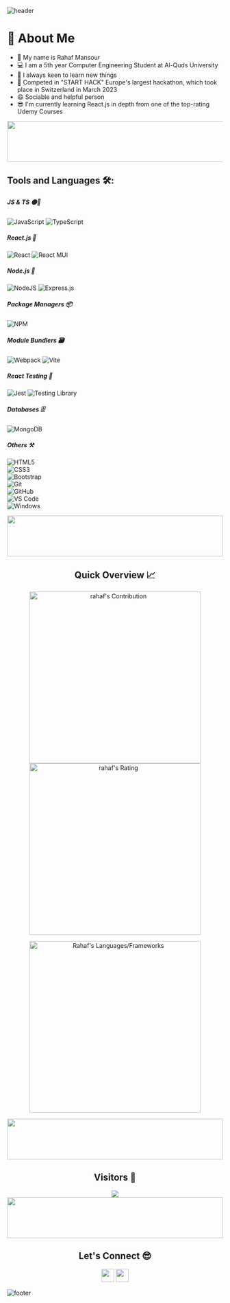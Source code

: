 ![header](https://capsule-render.vercel.app/api?type=waving&color=gradient&height=280&section=header&text=Hi%20there%20%F0%9F%91%8B&fontSize=90)

<h1>🚀 About Me</h1> 
<ul>
<li> 👋 My name is Rahaf Mansour </li>
<li> 💻 I am a 5th year Computer Engineering Student at Al-Quds University </li>
<li> 🌱 I always keen to learn new things </li>
<li> 💞️ Competed in "START HACK" Europe's largest hackathon, which took place in Switzerland in March 2023 </li>
<li> 😄 Sociable and helpful person </li>
<li> 😎 I'm currently learning React.js in depth from one of the top-rating Udemy Courses </li>
</ul>

<img src="https://github.com/Govindv7555/Govindv7555/blob/main/49e76e0596857673c5c80c85b84394c1.gif" width=1000px height=95px>

<h2>Tools and Languages 🛠:</h2> 


##### JS & TS 🟡🔵
![JavaScript](https://img.shields.io/badge/JavaScript-F7DF1E?style=for-the-badge&logo=javascript&logoColor=black)
![TypeScript](https://img.shields.io/badge/-Typescript-3178c6?logo=typescript&logoColor=white&style=for-the-badge)

##### React.js 💙
![React](https://img.shields.io/badge/-React-61dbfb?logo=react&logoColor=black&style=for-the-badge)
![React MUI](https://img.shields.io/badge/-MUI-007FFF?logo=mui&color=blue&logoColor=white&style=for-the-badge)

##### Node.js 💚
![NodeJS](https://img.shields.io/badge/node.js-6DA55F?style=for-the-badge&logo=node.js&logoColor=white)
![Express.js](https://img.shields.io/badge/express.js-%23404d59.svg?style=for-the-badge&logo=express&logoColor=%2361DAFB)

##### Package Managers 📦
![NPM](https://img.shields.io/badge/-npm-lightgrey?logo=npm&logoColor=white&style=for-the-badge)

##### Module Bundlers 🗃️
![Webpack](https://img.shields.io/badge/-webpack-8ed5fa?logo=webpack&logoColor=1c78c0&style=for-the-badge)
![Vite](https://img.shields.io/badge/-vite-BB36FE?logo=vite&logoColor=white&style=for-the-badge)

##### React Testing 🧪
![Jest](https://img.shields.io/badge/-jest-99415b?logo=jest&logoColor=white&style=for-the-badge)
![Testing Library](https://img.shields.io/badge/-Testing%20Library-fc4544?logo=testinglibrary&logoColor=white&style=for-the-badge)

##### Databases 🗄️
![MongoDB](https://img.shields.io/badge/MongoDB-%234ea94b.svg?style=for-the-badge&logo=mongodb&logoColor=white)

##### Others ⚒
![HTML5](https://img.shields.io/badge/-HTML5-%23E44D27?style=flat-square&logo=html5&logoColor=ffffff) <br>
![CSS3](https://img.shields.io/badge/-CSS3-%231572B6?style=flat-square&logo=css3) <br>
![Bootstrap](https://img.shields.io/badge/-Bootstrap-563D7C?style=flat-square&logo=Bootstrap)<br>
![Git](https://img.shields.io/badge/-Git-%23F05032?style=flat-square&logo=git&logoColor=%23ffffff) <br>
![GitHub](https://img.shields.io/badge/-GitHub-181717?style=flat-square&logo=github) <br>
![VS Code](http://img.shields.io/badge/-VS%20Code-007ACC?style=flat-square&logo=visual-studio-code&logoColor=ffffff) <br>
![Windows](http://img.shields.io/badge/-Windows-0078D6?style=flat-square&logo=windows&logoColor=ffffff) <br>

<img align="center" src="https://github.com/Govindv7555/Govindv7555/blob/main/49e76e0596857673c5c80c85b84394c1.gif" width= 100% height=95px>

<h2 align="center">Quick Overview 📈</h2>
  
  <p align = "center">
 
</p>

<p align = "center">
  <img src = "https://github-readme-stats.vercel.app/api?username=Rahaf-Mansour&count_private=false&theme=dracula&hide_border=true" alt = "rahaf's Contribution" width = 400 >
  <img src = "https://github-readme-streak-stats.herokuapp.com?user=Rahaf-Mansour&count_private=false&theme=dracula&hide_border=true" alt = "rahaf's Rating" width = 400 >

</p>

<p align = "center">
 <img src = "https://github-readme-stats.vercel.app/api/top-langs?username=Rahaf-Mansour&show_icons=true&count_private=false&locale=en&layout=compact&langs_count=10&hide_border=true&bg_color=282A36&title_color=DD6387&text_color=fff&icon_color=fff" alt = "Rahaf's Languages/Frameworks" width = 400 />
</p>

<img align="center" src="https://github.com/Govindv7555/Govindv7555/blob/main/49e76e0596857673c5c80c85b84394c1.gif" width= 100% height=95px>

<h2 align="center">Visitors 👀</h2>
<div align="center" >
  <img src="https://profile-counter.glitch.me/Rahaf-Mansour/count.svg"></img>
</div>

<img src="https://github.com/Govindv7555/Govindv7555/blob/main/49e76e0596857673c5c80c85b84394c1.gif" width=100% height=95px>

<h2 align="center">Let's Connect 😎</h2>
<p align="center">
  <a href = "mailto:rahafmansour2018@gmail.com"><img src = "https://img.shields.io/badge/Gmail-D14836?style=for-the-badge&logo=gmail&logoColor=white" height = 30></a>
  <a href = "https://www.linkedin.com/in/rahafmansour/"><img src = "https://img.shields.io/badge/LinkedIn-0077B5?style=for-the-badge&logo=linkedin&logoColor=white" height = 30></a>
</p>

![footer](https://capsule-render.vercel.app/api?type=waving&color=gradient&height=150&section=footer)
